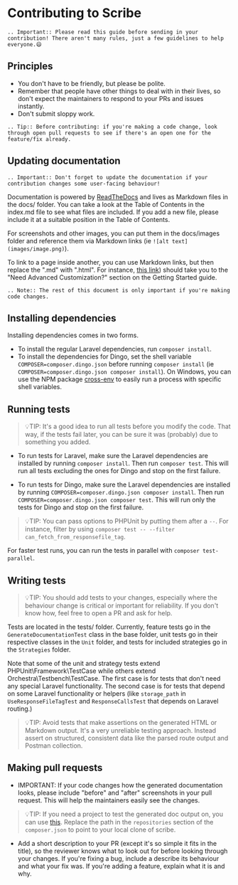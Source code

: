 # Contributing to Scribe
```eval_rst
.. Important:: Please read this guide before sending in your contribution! There aren't many rules, just a few guidelines to help everyone.😄
```

## Principles
- You don't have to be friendly, but please be polite.
- Remember that people have other things to deal with in their lives, so don't expect the maintainers to respond to your PRs and issues instantly.
- Don't submit sloppy work.

```eval_rst
.. Tip:: Before contributing: if you're making a code change, look through open pull requests to see if there's an open one for the feature/fix already.
```

## Updating documentation
```eval_rst
.. Important:: Don't forget to update the documentation if your contribution changes some user-facing behaviour!
```

Documentation is powered by [ReadTheDocs](https://ReadTheDocs.org) and lives as Markdown files in the docs/ folder. You can take a look at the Table of Contents in the index.md file to see what files are included. If you add a new file, please include it at a suitable position in the Table of Contents.

For screenshots and other images, you can put them in the docs/images folder and reference them via Markdown links (ie `![alt text](images/image.png)`).

To link to a page inside another, you can use Markdown links, but then replace the ".md" with ".html". For instance, [this link](guide-getting-started.html#need-advanced-customization)) should take you to the "Need Advanced Customization?" section on the Getting Started guide.

```eval_rst
.. Note:: The rest of this document is only important if you're making code changes.
```

## Installing dependencies
Installing dependencies comes in two forms.
- To install the regular Laravel dependencies, run `composer install`.  
- To install the dependencies for Dingo, set the shell variable `COMPOSER=composer.dingo.json` before running `composer install` (ie `COMPOSER=composer.dingo.json composer install`). On Windows, you can use the NPM package [cross-env](https://npmjs.com/package/cross-env) to easily run a process with specific shell variables.

## Running tests
> 💡TIP: It's a good idea to run all tests before you modify the code. That way, if the tests fail later, you can be sure it was (probably) due to something you added.

- To run tests for Laravel, make sure the Laravel dependencies are installed by running `composer install`. Then run `composer test`. This will run all tests excluding the ones for Dingo and stop on the first failure.
 
- To run tests for Dingo, make sure the Laravel dependencies are installed by running `COMPOSER=composer.dingo.json composer install`. Then run `COMPOSER=composer.dingo.json composer test`. This will run only the tests for Dingo and stop on the first failure.

> 💡TIP: You can pass options to PHPUnit by putting them after a `--`. For instance, filter by using `composer test -- --filter can_fetch_from_responsefile_tag`.

For faster test runs, you can run the tests in parallel with `composer test-parallel`.

## Writing tests
> 💡TIP: You should add tests to your changes, especially where the behaviour change is critical or important for reliability. If you don't know how, feel free to open a PR and ask for help.

Tests are located in the tests/ folder. Currently, feature tests go in the `GenerateDocumentationTest` class in the base folder, unit tests go in their respective classes in the `Unit` folder, and tests for included strategies go in the `Strategies` folder. 

Note that some of the unit and strategy tests extend PHPUnit\Framework\TestCase while others extend Orchestra\Testbench\TestCase. The first case is for tests that don't need any special Laravel functionality. The second case is for tests that depend on some Laravel functionality or helpers (like `storage_path` in `UseResponseFileTagTest` and `ResponseCallsTest` that depends on Laravel routing.)

> 💡TIP: Avoid tests that make assertions on the generated HTML or Markdown output. It's a very unreliable testing approach. Instead assert on structured, consistent data like the parsed route output and Postman collection. 

## Making pull requests
- IMPORTANT: If your code changes how the generated documentation looks, please include "before" and "after" screenshots in your pull request. This will help the maintainers easily see the changes.

> 💡TIP: If you need a project to test the generated doc output on, you can use [this](http://github.com/shalvah/thecensorshipapi). Replace the path in the `repositories` section of the `composer.json` to point to your local clone of scribe.

- Add a short description to your PR (except it's so simple it fits in the title), so the reviewer knows what to look out for before looking through your changes. If you're fixing a bug, include a describe its behaviour and what your fix was. If you're adding a feature, explain what it is and why.
